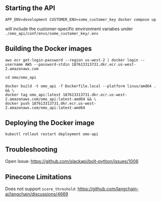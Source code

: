 ## Starting the API

`APP_ENV=development CUSTOMER_ENV=some_customer_key docker compose up`

will include the customer-specific environment variabes under `./omo_api/conf/envs/some_customer_key/.env`


## Building the Docker images


```
aws ecr get-login-password --region us-west-2 | docker login --username AWS --password-stdin 187613313731.dkr.ecr.us-west-2.amazonaws.com

cd omo/omo_api

docker build -t omo_api -f Dockerfile.local --platform linux/amd64 . && \
docker tag omo_api:latest 187613313731.dkr.ecr.us-west-2.amazonaws.com/omo_api:latest-amd64 && \
docker push 187613313731.dkr.ecr.us-west-2.amazonaws.com/omo_api:latest-amd64
```

## Deploying the Docker image
```
kubectl rollout restart deployment omo-api
```

## Troubleshooting

Open Issue: https://github.com/slackapi/bolt-python/issues/1006

## Pinecone Limitations

Does not support `score_threshold`: https://github.com/langchain-ai/langchain/discussions/4669
